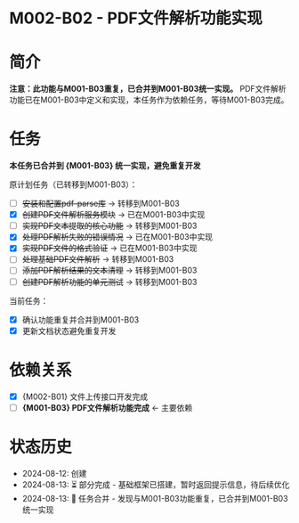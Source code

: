 # M002-B02 - PDF文件解析功能实现

# 简介
**注意：此功能与M001-B03重复，已合并到M001-B03统一实现。**
PDF文件解析功能已在M001-B03中定义和实现，本任务作为依赖任务，等待M001-B03完成。

# 任务
**本任务已合并到 {M001-B03} 统一实现，避免重复开发**

原计划任务（已转移到M001-B03）：
- [ ] ~~安装和配置pdf-parse库~~ → 转移到M001-B03
- [x] ~~创建PDF文件解析服务模块~~ → 已在M001-B03中实现
- [ ] ~~实现PDF文本提取的核心功能~~ → 转移到M001-B03
- [x] ~~处理PDF解析失败的错误情况~~ → 已在M001-B03中实现
- [x] ~~实现PDF文件的格式验证~~ → 已在M001-B03中实现
- [ ] ~~处理基础PDF文件解析~~ → 转移到M001-B03
- [ ] ~~添加PDF解析结果的文本清理~~ → 转移到M001-B03
- [ ] ~~创建PDF解析功能的单元测试~~ → 转移到M001-B03

当前任务：
- [x] 确认功能重复并合并到M001-B03
- [x] 更新文档状态避免重复开发

# 依赖关系
- [x] {M002-B01} 文件上传接口开发完成
- [ ] **{M001-B03} PDF文件解析功能完成** ← 主要依赖

# 状态历史
- 2024-08-12: 创建
- 2024-08-13: ⏳ 部分完成 - 基础框架已搭建，暂时返回提示信息，待后续优化
- 2024-08-13: 🔄 任务合并 - 发现与M001-B03功能重复，已合并到M001-B03统一实现
